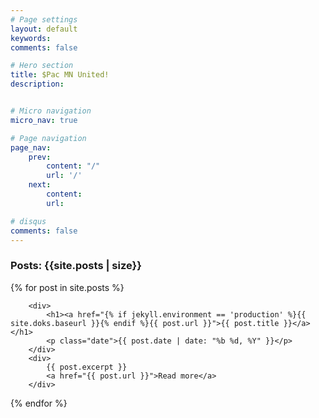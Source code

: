 ```yaml
---
# Page settings
layout: default
keywords:
comments: false

# Hero section
title: $Pac MN United!
description: 


# Micro navigation
micro_nav: true

# Page navigation
page_nav:
    prev:
        content: "/"
        url: '/'
    next:
        content:
        url: 

# disqus
comments: false
---
```

<div class="content"> 

<h3>Posts: {{site.posts | size}}</h3>

{% for post in site.posts %}

		<div>
			<h1><a href="{% if jekyll.environment == 'production' %}{{ site.doks.baseurl }}{% endif %}{{ post.url }}">{{ post.title }}</a></h1>
			<p class="date">{{ post.date | date: "%b %d, %Y" }}</p>
		</div>
		<div>
            {{ post.excerpt }}
            <a href="{{ post.url }}">Read more</a>	
        </div>

	
{% endfor %}
</div>